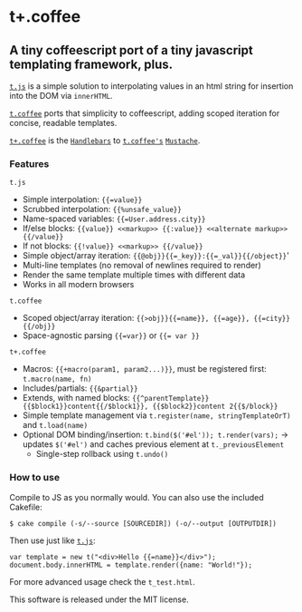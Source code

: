 # t+.coffee
## A tiny coffeescript port of a tiny javascript templating framework, plus.

[`t.js`](http://www.github.com/jasonmoo/t.js) is a simple solution to interpolating values in an html string for insertion into the DOM via `innerHTML`.

 [`t.coffee`](http://www.github.com/davidrekow/t.coffee) ports that simplicity to coffeescript, adding scoped iteration for concise, readable templates.

 [`t+.coffee`](http://www.github.com/davidrekow/t-coffee) is the [`Handlebars`](https://github.com/wycats/handlebars.js) to [`t.coffee's`](http://www.github.com/davidrekow/t.coffee) [`Mustache`](http://mustache.github.com/).

### Features
`t.js`

 * Simple interpolation: `{{=value}}`
 * Scrubbed interpolation: `{{%unsafe_value}}`
 * Name-spaced variables: `{{=User.address.city}}`
 * If/else blocks: `{{value}} <<markup>> {{:value}} <<alternate markup>> {{/value}}`
 * If not blocks: `{{!value}} <<markup>> {{/value}}`
 * Simple object/array iteration: `{{@obj}}{{=_key}}:{{=_val}}{{/object}}`'
 * Multi-line templates (no removal of newlines required to render)
 * Render the same template multiple times with different data
 * Works in all modern browsers

`t.coffee`

 * Scoped object/array iteration: `{{>obj}}{{=name}}, {{=age}}, {{=city}} {{/obj}}`
 * Space-agnostic parsing `{{=var}}` or `{{= var }}`

`t+.coffee`

 * Macros: `{{+macro(param1, param2...)}}`, must be registered first: `t.macro(name, fn)`
 * Includes/partials: `{{&partial}}`
 * Extends, with named blocks: `{{^parentTemplate}}{{$block1}}content{{/$block1}}, {{$block2}}content 2{{$/block}}`
 * Simple template management via `t.register(name, stringTemplateOrT)` and `t.load(name)`
 * Optional DOM binding/insertion: `t.bind($('#el')); t.render(vars);` -> updates `$('#el')` and caches previous element at `t._previousElement`
   * Single-step rollback using `t.undo()`

### How to use

Compile to JS as you normally would. You can also use the included Cakefile:

    $ cake compile (-s/--source [SOURCEDIR]) (-o/--output [OUTPUTDIR])

Then use just like [`t.js`](http://www.github.com/jasonmoo/t.js):

    var template = new t("<div>Hello {{=name}}</div>");
    document.body.innerHTML = template.render({name: "World!"});

For more advanced usage check the `t_test.html`.

This software is released under the MIT license.